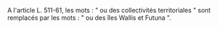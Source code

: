  
A l'article L. 511-61, les mots : " ou des collectivités territoriales " sont remplacés par les mots : " ou des îles Wallis et Futuna ".  

  

